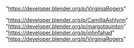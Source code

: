 "https://developer.blender.org/p/VirginiaRogers"
 
"https://developer.blender.org/p/CamillaAshlynn"
"https://developer.blender.org/p/margotquinton"
"https://developer.blender.org/p/johnfahad"
"https://developer.blender.org/p/VirginiaRogers"
 
